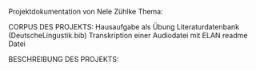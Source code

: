 Projektdokumentation von Nele Zühlke
Thema:


CORPUS DES PROJEKTS:
Hausaufgabe als Übung 
Literaturdatenbank (DeutscheLingustik.bib)
Transkription einer Audiodatei mit ELAN
readme Datei


BESCHREIBUNG DES PROJEKTS:
